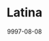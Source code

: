 ---
                title: "Latina"
                tags: [Language, Conlang]
                externalUrl: "https://latina-conlang.notion.site/e61618fb59b740ebb76b51734eb4f338?v=41372427d62f4eb3b0e24586967a22ee&pvs=4"
                date: 9997-08-08
                showDate: false
                showAuthor: false
                showReadingTime: false
                showEdit: false
                showLikes: false
                showViews: false
                layoutBackgroundHeaderSpace: false
---